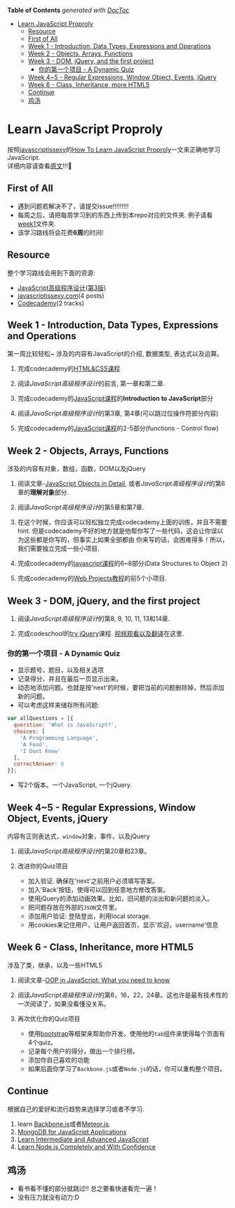 <!-- START doctoc generated TOC please keep comment here to allow auto update -->
<!-- DON'T EDIT THIS SECTION, INSTEAD RE-RUN doctoc TO UPDATE -->
**Table of Contents**  *generated with [DocToc](https://github.com/thlorenz/doctoc)*

- [Learn JavaScript Proproly](#learn-javascript-proproly)
  - [Resource](#resource)
  - [First of All](#first-of-all)
  - [Week 1 - Introduction, Data Types, Expressions and Operations](#week-1---introduction-data-types-expressions-and-operations)
  - [Week 2 - Objects, Arrays, Functions](#week-2---objects-arrays-functions)
  - [Week 3 - DOM, jQuery, and the first project](#week-3---dom-jquery-and-the-first-project)
    - [你的第一个项目 - A Dynamic Quiz](#%E4%BD%A0%E7%9A%84%E7%AC%AC%E4%B8%80%E4%B8%AA%E9%A1%B9%E7%9B%AE---a-dynamic-quiz)
  - [Week 4~5 - Regular Expressions, Window Object, Events, jQuery](#week-45---regular-expressions-window-object-events-jquery)
  - [Week 6 - Class, Inheritance, more HTML5](#week-6---class-inheritance-more-html5)
  - [Continue](#continue)
  - [鸡汤](#%E9%B8%A1%E6%B1%A4)

<!-- END doctoc generated TOC please keep comment here to allow auto update -->

# Learn JavaScript Proproly
按照[javascriptissexy](http://javascriptissexy.com/)的[How To Learn JavaScript Proproly]()一文来正确地学习JavaScript.  
详细内容请查看[原文](http://javascriptissexy.com/how-to-learn-javascript-properly/)!!!:ghost:

## First of All
- 遇到问题若解决不了，请提交issue!!!!!!!!!
- 每周之后，请把每周学习到的东西上传到本repo对应的文件夹. 例子请看[week1](./week1)文件夹.
- 该学习路线将会花费**6周**的时间!

## Resource
整个学习路线会用到下面的资源:

- [JavaScript高级程序设计(第3版)](http://book.douban.com/subject/10546125/)
- [javascriptissexy.com](javascriptissexy.com)(4 posts)
- [Codecademy](http://www.codecademy.com/)(2 tracks)

## Week 1 - Introduction, Data Types, Expressions and Operations
第一周比较轻松~
涉及的内容有JavaScript的介绍, 数据类型, 表达式以及运算。

1. 完成codecademy的[HTML&CSS课程](http://www.codecademy.com/tracks/web)

2. 阅读*JavaScript高级程序设计*的前言, 第一章和第二章.
3. 完成codecademy的[JavaScript课程](http://www.codecademy.com/tracks/javascript)的**Introduction to JavaScript**部分

4. 阅读*JavaScript高级程序设计*的第3章, 第4章(可以跳过位操作符部分内容)

5. 完成codecademy的[JavaScript课程](http://www.codecademy.com/tracks/javascript)的2-5部分(functions - Control flow)

## Week 2 - Objects, Arrays, Functions
涉及的内容有对象，数组，函数，DOM以及jQuery

1. 阅读文章-[JavaScript Objects in Detail](http://javascriptissexy.com/javascript-objects-in-detail/), 或者*JavaScript高级程序设计*的第6章的**理解对象**部分.

2. 阅读*JavaScript高级程序设计*的第5章和第7章.

3. 在这个时候，你应该可以轻松独立完成codecademy上面的训练，并且不需要hint.
但是codecademy不好的地方就是他帮你写了一些代码，这会让你误以为这些都是你写的，但事实上如果全部都由
你来写的话，会困难得多！所以，我们需要独立完成一些小项目.

4. 完成codecademy的[javascript课程](http://www.codecademy.com/tracks/javascript)的6~8部分(Data Structures to Object 2)

5. 完成codecademy的[Web Projects教程](http://www.codecademy.com/tracks/projects)的前5个小项目.

## Week 3 - DOM, jQuery, and the first project
1. 阅读*JavaScript高级程序设计*的第8, 9, 10, 11, 13和14章.

2. 完成codeschool的[try jQuery](http://try.jquery.com/)课程. [视频观看以及翻译](http://blog.jobbole.com/37699/)在这里.

### 你的第一个项目 - A Dynamic Quiz
  - 显示题号，题目，以及相关选项
  - 记录得分，并且在最后一页显示出来。
  - 动态地添加问题。也就是按'next'的时候，要把当前的问题删除掉，然后添加新的问题。
  - 可以考虑这样来储存所有问题:
  ```javascript
  var allQuestions = [{
    querstion: 'What is JavaScript?',
    choices: [
      'A Programming Language',
      'A Food',
      'I Dont Know'
    ],
    correctAnswer: 0
  }];
  ```
  - 写2个版本。一个JavaScript, 一个jQuery.

## Week 4~5 - Regular Expressions, Window Object, Events, jQuery
内容有正则表达式，`window`对象，事件，以及jQuery

1. 阅读*JavaScript高级程序设计*的第20章和23章。

2. 改进你的Quiz项目
    - 加入验证. 确保在'next'之前用户必须填写答案。
    - 加入'Back'按钮，使得可以回到任意地方修改答案。
    - 使用jQuery的添加动画效果。比如，旧问题的淡出和新问题的淡入。
    - 把问题存放在外部的`JSON`文件里。
    - 添加用户验证: 登陆登出，利用local storage.
    - 用cookies来记住用户，让用户返回首页，显示'欢迎，username'信息

## Week 6 - Class, Inheritance, more HTML5
涉及了类，继承，以及一些HTML5

1. 阅读文章-[OOP in JavaScript: What you need to know](http://javascriptissexy.com/oop-in-javascript-what-you-need-to-know/)

2. 阅读*JavaScript高级程序设计*的第6，16，22，24章。这也许是最有技术性的一次阅读了，如果没看懂没关系。

3. 再次优化你的Quiz项目
    - 使用[bootstrap](http://getbootstrap.com/)等框架来帮助你开发。使用他的`tab`组件来使得每个页面有4个quiz。
    - 记录每个用户的得分，做出一个排行榜。
    - 添加你自己喜欢的功能
    - 如果后面你学习了`Backbone.js`或者`Node.js`的话，你可以重构整个项目。


## Continue
根据自己的爱好和流行趋势来选择学习或者不学习.

1. learn [Backbone.js](http://javascriptissexy.com/learn-backbone-js-completely/)或者[Meteor.js](http://javascriptissexy.com/learn-meteor-js-properly/).
2. [MongoDB for JavaScript Applications](https://mongodb-book.javascriptissexy.com/)
3. [Learn Intermediate and Advanced JavaScript](http://javascriptissexy.com/learn-intermediate-and-advanced-javascript/)
4. [Learn Node.js Completely and With Confidence](http://javascriptissexy.com/learn-node-js-completely-and-with-confidence/)

## 鸡汤
- 看书看不懂的部分就跳过!! 总之要看快速看完一遍！
- 没有压力就没有动力:D
